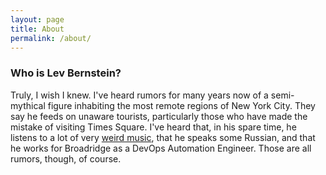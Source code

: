```yaml
---
layout: page
title: About
permalink: /about/
---
```



### Who is Lev Bernstein?

Truly, I wish I knew. I've heard rumors for many years now of a semi-mythical
figure inhabiting the most remote regions of New York City. They say he feeds
on unaware tourists, particularly those who have made the mistake of visiting
Times Square. I've heard that, in his spare time, he listens to a lot of very
[weird music](https://open.spotify.com/playlist/2JSGLsBJ6kVbGY1B7LP4Zi?si=2754033a94464650),
that he speaks some Russian, and that he works for Broadridge as a DevOps Automation Engineer.
Those are all rumors, though, of course.
